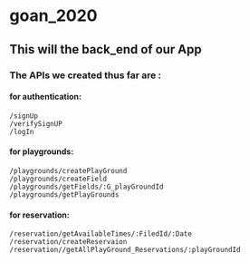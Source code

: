# goan_2020
## This will the back_end of our App
### The APIs we created thus far are :
  #### for authentication:
    /signUp
    /verifySignUP
    /logIn
  #### for playgrounds:
    /playgrounds/createPlayGround
    /playgrounds/createField
    /playgrounds/getFields/:G_playGroundId
    /playgrounds/getPlayGrounds
  #### for reservation:
    /reservation/getAvailableTimes/:FiledId/:Date
    /reservation/createReservaion
    /reservation//getAllPlayGround_Reservations/:playGroundId
    
